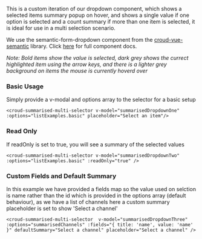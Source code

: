 This is a custom iteration of our dropdown component, which shows a selected items summary popup on hover, and shows a single value if one option is selected and a count summary if more than one item is selected, it is ideal for use in a multi selection scenario.

We use the semantic-form-dropdown component from the [croud-vue-semantic](https://github.com/CroudSupport/vue-semantic) library. Click [here](http://croudsupport.github.io/vue-semantic/#semantic-form-dropdown) for full component docs.

*Note: Bold items show the value is selected, dark grey shows the currect highlighted item using the arrow keys, and there is a lighter grey background on items the mouse is currently hoverd over*

### Basic Usage
Simply provide a v-modal and options array to the selector for a basic setup

    <croud-summarised-multi-selector v-model="summarisedDropdownOne" :options="listExamples.basic" placeholder="Select an item"/>

### Read Only
If readOnly is set to true, you will see a summary of the selected values

    <croud-summarised-multi-selector v-model="summarisedDropdownTwo" :options="listExamples.basic" :readOnly="true" />

### Custom Fields and Default Summary
In this example we have provided a fields map so the value used on selction is name rather than the id which is provided in the options array (default behaviour), as we have a list of channels here a custom summary placeholder is set to show 'Select a channel'

    <croud-summarised-multi-selector  v-model="summarisedDropdownThree" :options="summarisedChannels" :fields="{ title: 'name', value: 'name' }" defaultSummary="Select a channel" placeholder="Select a channel" />
